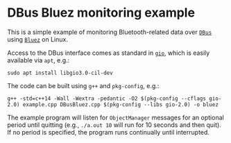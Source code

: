 # DBus Bluez monitoring example

This is a simple example of monitoring Bluetooth-related data over [`DBus`](https://www.freedesktop.org/wiki/Software/dbus/) using [`Bluez`](http://www.bluez.org/) on Linux.

Access to the DBus interface comes as standard in [`gio`](https://developer.gnome.org/gio/stable/), which is easily available via `apt`, e.g.:

```
sudo apt install libgio3.0-cil-dev
```

The code can be built using `g++` and `pkg-config`, e.g.:

```
g++ -std=c++14 -Wall -Wextra -pedantic -O2 $(pkg-config --cflags gio-2.0) example.cpp DBusBluez.cpp $(pkg-config --libs gio-2.0) -o bluez
```

The example program will listen for `ObjectManager` messages for an optional period until quitting (e.g., `./a.out 10` will run for 10 seconds and then quit). If no period is specified, the program runs continually until interrupted.